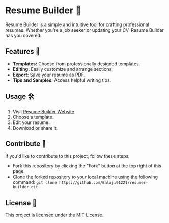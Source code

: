 # Resume Builder 📄

Resume Builder is a simple and intuitive tool for crafting professional resumes. Whether you're a job seeker or updating your CV, Resume Builder has you covered.

## Features 🚀

- **Templates:** Choose from professionally designed templates.
- **Editing:** Easily customize and arrange sections.
- **Export:** Save your resume as PDF.
- **Tips and Samples:** Access helpful writing tips.

## Usage 🛠

1. Visit [Resume Builder Website](https://resume-builder-balaji.netlify.app/).
2. Choose a template.
3. Edit your resume.
4. Download or share it.

## Contribute 🤝

If you'd like to contribute to this project, follow these steps:
- Fork this repository by clicking the "Fork" button at the top right of this page.
- Clone the forked repository to your local machine using the following command:
  `git clone https://github.com/Balaji91221/resumer-builder.git`

## License 📝

This project is licensed under the MIT License.
